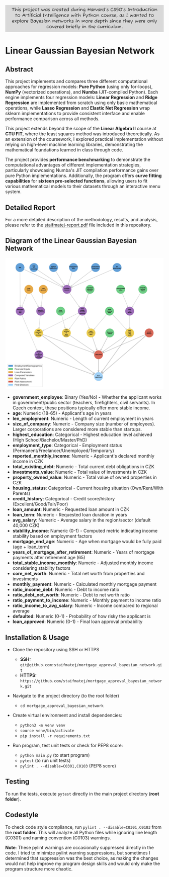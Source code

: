 ![FYI](FYI.png)

# Linear Gaussian Bayesian Network

## Abstract

This project implements and compares three different
  computational approaches for
  regression models: **Pure Python** (using only for-loops),
  **NumPy** (vectorized operations), and **Numba**
  (JIT-compiled Python). Each engine implements four regression models: **Linear Regression** and 
**Ridge Regression** are implemented from scratch using only basic 
mathematical operations, while **Lasso Regression** and **Elastic Net 
Regression** wrap sklearn implementations to provide consistent interface 
and enable performance comparison across all methods.

  This project extends beyond the scope of the **Linear 
  Algebra II** course at **CTU FIT**, where the least
  squares method was introduced theoretically. As an
  extension of the coursework, I explored practical
  implementation without relying on high-level machine
  learning libraries, demonstrating the mathematical
  foundations learned in class through code.

  The project provides **performance benchmarking** to
  demonstrate the computational advantages of different
  implementation strategies, particularly showcasing
  Numba's JIT compilation performance gains over pure
  Python implementations. Additionally, the program offers
  **curve fitting capabilities** for **sixteen pre-selected
   functions**, allowing users to fit various mathematical
  models to their datasets through an interactive menu
  system.

## Detailed Report

For a more detailed description of the methodology, results, and analysis, please refer to the [staifmatej-report.pdf](staifmatej-report.pdf) file included in this repository.

## Diagram of the Linear Gaussian Bayesian Network


![Diagram of the Linear Gaussian Bayesian Network](mortgage_approval_bayesian_network/diagram_photos/bayesian_network_readme.jpg)

- **government_employee**: Binary (Yes/No) - Whether the applicant works in government/public sector (teachers, firefighters, civil servants). In Czech context, these positions typically offer more stable income.
- **age**: Numeric (18-65) - Applicant's age in years
- **len_employment**: Numeric - Length of current employment in years
- **size_of_company**: Numeric - Company size (number of employees). Larger corporations are considered more stable than startups.
- **highest_education**: Categorical - Highest education level achieved (High School/Bachelor/Master/PhD)
- **employment_type**: Categorical - Employment status (Permanent/Freelancer/Unemployed/Temporary)
- **reported_monthly_income**: Numeric - Applicant's declared monthly income in CZK
- **total_existing_debt**: Numeric - Total current debt obligations in CZK
- **investments_value**: Numeric - Total value of investments in CZK
- **property_owned_value**: Numeric - Total value of owned properties in CZK
- **housing_status**: Categorical - Current housing situation (Own/Rent/With Parents)
- **credit_history**: Categorical - Credit score/history (Excellent/Good/Fair/Poor)
- **loan_amount**: Numeric - Requested loan amount in CZK
- **loan_term**: Numeric - Requested loan duration in years
- **avg_salary**: Numeric - Average salary in the region/sector (default 40,000 CZK)
- **stability_income**: Numeric (0-1) - Computed metric indicating income stability based on employment factors
- **mortgage_end_age**: Numeric - Age when mortgage would be fully paid (age + loan_term)
- **years_of_mortgage_after_retirement**: Numeric - Years of mortgage payments after retirement age (65)
- **total_stable_income_monthly**: Numeric - Adjusted monthly income considering stability factors
- **core_net_worth**: Numeric - Total net worth from  properties and investments
- **monthly_payment**: Numeric - Calculated monthly mortgage payment
- **ratio_income_debt**: Numeric - Debt to income ratio
- **ratio_debt_net_worth**: Numeric - Debt to net worth ratio
- **ratio_payment_to_income**: Numeric - Monthly payment to income ratio
- **ratio_income_to_avg_salary**: Numeric - Income compared to regional average
- **defaulted**: Numeric (0-1) - Probability of how risky the applicant is
- **loan_approved**: Numeric (0-1) - Final loan approval probability


## Installation & Usage

- Clone the repository using SSH or HTTPS
    - **SSH:** `git@github.com:staifmatej/mortgage_approval_bayesian_network.git`
    - **HTTPS:** `https://github.com/staifmatej/mortgage_approval_bayesian_network.git`

- Navigate to the project directory (to the root folder)

    - `cd mortgage_approval_bayesian_network`

- Create virtual environment and install dependencies:

    - `python3 -m venv venv`
    - `source venv/bin/activate`
    - `pip install -r requirements.txt`

- Run program, test unit tests or check for PEP8 score:
 
    - `python main.py` (to start program)
    - `pytest` (to run unit tests)
    - `pylint . --disable=C0301,C0103` (PEP8 score)

## Testing

To run the tests, execute `pytest` directly in the main project directory (**root folder**).

## Codestyle

To check code style compliance, run `pylint . --disable=C0301,C0103` from the **root folder**.
This will analyze all Python files while ignoring line length (C0301) and naming convention (C0103) warnings.
  

**Note**: These pylint warnings are occasionally suppressed
  directly in the code. I tried to minimize pylint warning
  suppressions, but sometimes I determined that suppression
   was the best choice, as making the changes would not
  help improve my program design skills and would only make
   the program structure more chaotic.
